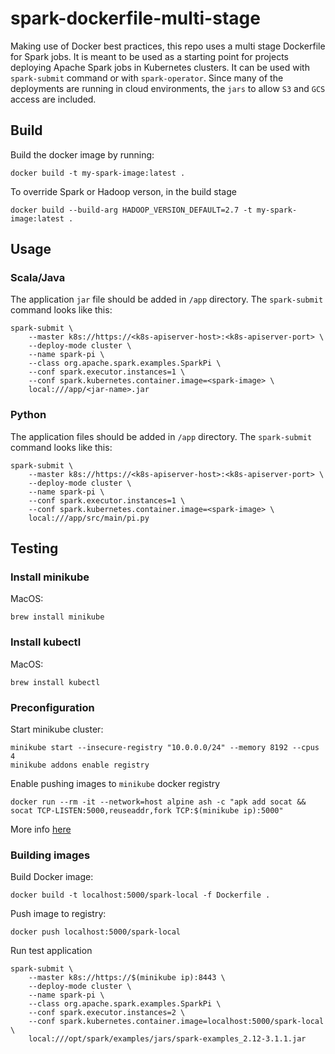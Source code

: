 # spark-dockerfile-multi-stage
Making use of Docker best practices, this repo uses a multi stage Dockerfile for Spark jobs. It is meant to be used as a starting point for projects deploying Apache Spark jobs in Kubernetes clusters. It can be used with `spark-submit` command or with `spark-operator`. Since many of the deployments are running in cloud environments, the `jars` to allow `S3` and `GCS` access are included.

## Build
Build the docker image by running:
```
docker build -t my-spark-image:latest .
```

To override Spark or Hadoop verson, in the build stage
```
docker build --build-arg HADOOP_VERSION_DEFAULT=2.7 -t my-spark-image:latest .
```

## Usage

### Scala/Java
The application `jar` file should be added in `/app` directory.
The `spark-submit` command looks like this:
```
spark-submit \
    --master k8s://https://<k8s-apiserver-host>:<k8s-apiserver-port> \
    --deploy-mode cluster \
    --name spark-pi \
    --class org.apache.spark.examples.SparkPi \
    --conf spark.executor.instances=1 \
    --conf spark.kubernetes.container.image=<spark-image> \
    local:///app/<jar-name>.jar
```

### Python

The application files should be added in `/app` directory.
The `spark-submit` command looks like this:
```
spark-submit \
    --master k8s://https://<k8s-apiserver-host>:<k8s-apiserver-port> \
    --deploy-mode cluster \
    --name spark-pi \
    --conf spark.executor.instances=1 \
    --conf spark.kubernetes.container.image=<spark-image> \
    local:///app/src/main/pi.py
```

## Testing

### Install minikube
MacOS:
```
brew install minikube
```

### Install kubectl
MacOS:
```
brew install kubectl
```

### Preconfiguration
Start minikube cluster:
```
minikube start --insecure-registry "10.0.0.0/24" --memory 8192 --cpus 4
minikube addons enable registry
```

Enable pushing images to `minikube` docker registry
```
docker run --rm -it --network=host alpine ash -c "apk add socat && socat TCP-LISTEN:5000,reuseaddr,fork TCP:$(minikube ip):5000"
```

More info [here](https://minikube.sigs.k8s.io/docs/handbook/registry/)

### Building images
Build Docker image:
```
docker build -t localhost:5000/spark-local -f Dockerfile .
```

Push image to registry:
```
docker push localhost:5000/spark-local
```

Run test application
```
spark-submit \
    --master k8s://https://$(minikube ip):8443 \
    --deploy-mode cluster \
    --name spark-pi \
    --class org.apache.spark.examples.SparkPi \
    --conf spark.executor.instances=2 \
    --conf spark.kubernetes.container.image=localhost:5000/spark-local \
    local:///opt/spark/examples/jars/spark-examples_2.12-3.1.1.jar
```